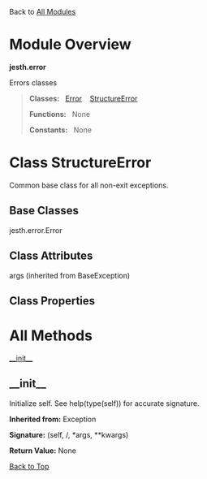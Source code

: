 Back to [All Modules](https://github.com/pyrustic/jesth/blob/master/docs/modules/README.md#readme)

# Module Overview

**jesth.error**
 
Errors classes

> **Classes:** &nbsp; [Error](https://github.com/pyrustic/jesth/blob/master/docs/modules/content/jesth.error/content/classes/Error.md#class-error) &nbsp;&nbsp; [StructureError](https://github.com/pyrustic/jesth/blob/master/docs/modules/content/jesth.error/content/classes/StructureError.md#class-structureerror)
>
> **Functions:** &nbsp; None
>
> **Constants:** &nbsp; None

# Class StructureError
Common base class for all non-exit exceptions.

## Base Classes
jesth.error.Error

## Class Attributes
args (inherited from BaseException)

## Class Properties


# All Methods
[\_\_init\_\_](#__init__)

## \_\_init\_\_
Initialize self.  See help(type(self)) for accurate signature.

**Inherited from:** Exception

**Signature:** (self, /, \*args, \*\*kwargs)





**Return Value:** None

[Back to Top](#module-overview)



